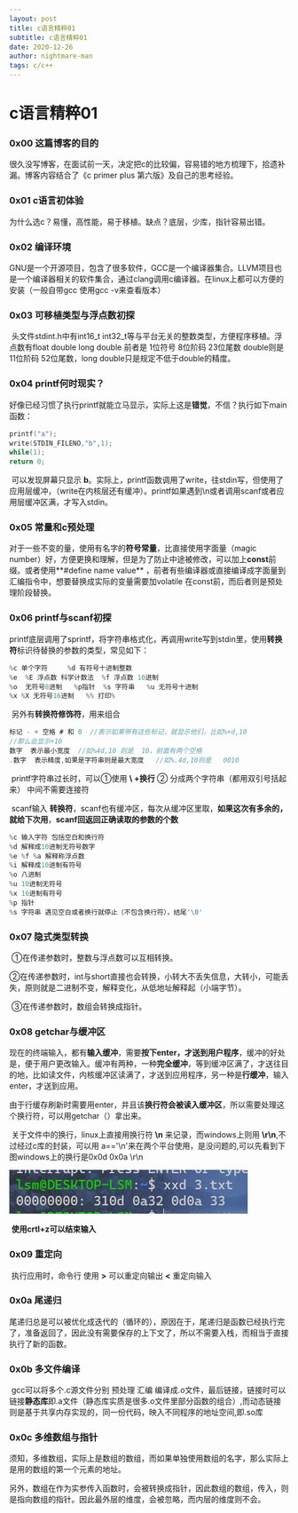 ```yaml
---
layout: post
title: c语言精粹01
subtitle: c语言精粹01
date: 2020-12-26
author: nightmare-man
tags: c/c++
---
```

# c语言精粹01

### 0x00 这篇博客的目的

​	很久没写博客，在面试前一天，决定把c的比较偏，容易错的地方梳理下，拾遗补漏。博客内容结合了《c primer plus 第六版》及自己的思考经验。

### 0x01 c语言初体验

​	为什么选c？易懂，高性能，易于移植。缺点？底层，少库，指针容易出错。

### 0x02 编译环境

​	GNU是一个开源项目，包含了很多软件，GCC是一个编译器集合。LLVM项目也是一个编译器相关的软件集合，通过clang调用c编译器。在linux上都可以方便的安装（一般自带gcc 使用gcc -v来查看版本）

### 0x03 可移植类型与浮点数初探

​	头文件stdint.h中有int16_t int32_t等与平台无关的整数类型，方便程序移植。浮点数有float double long double 前者是 1位符号 8位阶码 23位尾数 double则是11位阶码 52位尾数，long double只是规定不低于double的精度。

### 0x04 printf何时现实？

​	好像已经习惯了执行printf就能立马显示，实际上这是**错觉**，不信？执行如下main函数：

```c
printf("a");
write(STDIN_FILENO,"b",1);
while(1);
return 0;
```

​	可以发现屏幕只显示 **b**。实际上，printf函数调用了write，往stdin写，但使用了应用层缓冲，（write在内核层还有缓冲）。printf如果遇到\n或者调用scanf或者应用层缓冲区满，才写入stdin。

### 0x05 常量和c预处理

​	对于一些不变的量，使用有名字的**符号常量**，比直接使用字面量（magic number）好，方便更换和理解，但是为了防止中途被修改，可以加上**const**前缀。或者使用**#define name value**  ，前者有些编译器或直接编译成字面量到汇编指令中，想要替换成实际的变量需要加volatile 在const前，而后者则是预处理阶段替换。

### 0x06 printf与scanf初探

​	printf底层调用了sprintf，将字符串格式化，再调用write写到stdin里，使用**转换符**标识待替换的参数的类型，常见如下：

```c
%c 单个字符		%d 有符号十进制整数
%e  %E 浮点数 科学计数法  %f 浮点数 10进制
%o  无符号8进制   %p指针  %s 字符串   %u 无符号十进制
%x %X 无符号16进制   %% 打印%
```

​	另外有**转换符修饰符**，用来组合

```c
标记 - + 空格 # 和 0  //表示如果带有这些标记，就显示他们，比如%+d,10
//那么会显示+10
数字  表示最小宽度  //如%4d,10 则是  10，前面有两个空格
.数字  表示精度,如果是字符串则是最大宽度 	 //如%.4d,10则是   0010  
```

​	printf字符串过长时，可以①使用 **\ +换行**  ② 分成两个字符串（都用双引号括起来） 中间不需要连接符

​	scanf输入 **转换符**，scanf也有缓冲区，每次从缓冲区里取，**如果这次有多余的，就给下次用**，**scanf回返回正确读取的参数的个数**

```c
%c 输入字符 包括空白和换行符
%d 解释成10进制无符号数字
%e %f %a 解释称浮点数
%i 解释成10进制有符号
%o 八进制
%u 10进制无符号
%x 16进制有符号
%p 指针
%s 字符串 遇见空白或者换行就停止（不包含换行符），结尾'\0'
```



### 0x07 隐式类型转换

​	①在传递参数时，整数与浮点数可以互相转换。

​	②在传递参数时，int与short直接也会转换，小转大不丢失信息，大转小，可能丢失，原则就是二进制不变，解释变化，从低地址解释起（小端字节）。

​	③在传递参数时，数组会转换成指针。

### 0x08 getchar与缓冲区

​	现在的终端输入，都有**输入缓冲**，需要**按下enter，才送到用户程序**，缓冲的好处是，便于用户更改输入。缓冲有两种，一种**完全缓冲**，等到缓冲区满了，才送往目的地，比如读文件，内核缓冲区读满了，才送到应用程序，另一种是**行缓冲**，输入enter，才送到应用。

​	由于行缓存刷新时需要用enter，并且该**换行符会被读入缓冲区**，所以需要处理这个换行符，可以用getchar（）拿出来。 

​	关于文件中的换行，linux上直接用换行符 **\n** 来记录，而windows上则用 **\r\n**,不过经过c库的封装，可以用  a=='\n'来在两个平台使用，是没问题的,可以先看到下图windows上的换行是0x0d 0x0a \r\n

![](/assets/img/QQ截图20201226175120.png)

​	**使用crtl+z可以结束输入**

### 0x09 重定向

​	执行应用时，命令行 使用 **>**  可以重定向输出 **<** 重定向输入

### 0x0a 尾递归

​	尾递归总是可以被优化成迭代的（循环的），原因在于，尾递归是函数已经执行完了，准备返回了，因此没有需要保存的上下文了，所以不需要入栈，而相当于直接执行了新的函数。

### 0x0b 多文件编译

​	gcc可以将多个.c源文件分别 预处理  汇编 编译成.o文件，最后链接，链接时可以链接**静态库**即.a文件（静态库实质是很多.o文件里部分函数的组合）,而动态链接则是基于共享内存实现的，同一份代码，映入不同程序的地址空间,即.so库

### 0x0c 多维数组与指针

​	须知，多维数组，实际上是数组的数组，而如果单独使用数组的名字，那么实际上是用的数组的第一个元素的地址。

​	另外，数组在作为实参传入函数时，会被转换成指针，因此数组的数组，传入，则是指向数组的指针。因此最外层的维度，会被忽略，而内层的维度则不会。

